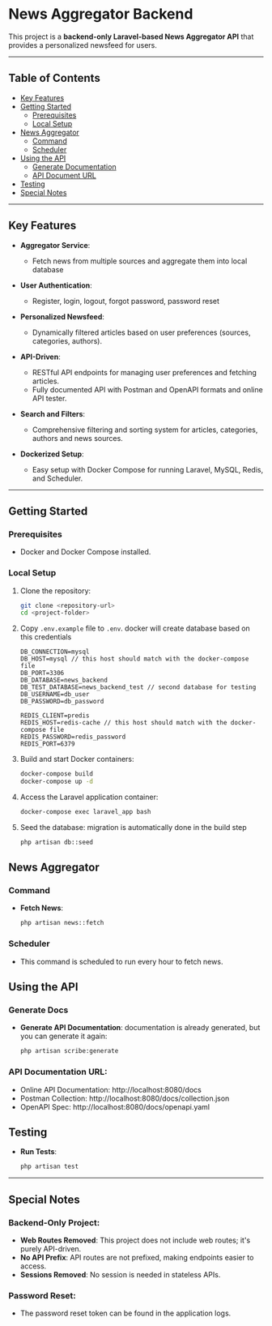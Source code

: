 # News Aggregator Backend

This project is a **backend-only Laravel-based News Aggregator API** that provides a personalized newsfeed for users.

---

## Table of Contents

- [Key Features](#key-features)
- [Getting Started](#getting-started)
  - [Prerequisites](#prerequisites)
  - [Local Setup](#local-setup)
- [News Aggregator](#news-aggregator)
  - [Command](#command)
  - [Scheduler](#scheduler)
- [Using the API](#using-the-api)
  - [Generate Documentation](#generate-docs)
  - [API Document URL](#api-documentation-url)
- [Testing](#testing)
- [Special Notes](#special-notes)

---

## **Key Features**

- **Aggregator Service**:
    - Fetch news from multiple sources and aggregate them into local database
  
- **User Authentication**:
    - Register, login, logout, forgot password, password reset

- **Personalized Newsfeed**:
    - Dynamically filtered articles based on user preferences (sources, categories, authors).

- **API-Driven**:
    - RESTful API endpoints for managing user preferences and fetching articles.
    - Fully documented API with Postman and OpenAPI formats and online API tester.

- **Search and Filters**:
    - Comprehensive filtering and sorting system for articles, categories, authors and news sources.

- **Dockerized Setup**:
    - Easy setup with Docker Compose for running Laravel, MySQL, Redis, and Scheduler.

---

## **Getting Started**

### Prerequisites
- Docker and Docker Compose installed.

### Local Setup
1. Clone the repository:
   ```bash
   git clone <repository-url>
   cd <project-folder>

2. Copy `.env.example` file to `.env`. docker will create database based on this credentials
    ```env
    DB_CONNECTION=mysql
    DB_HOST=mysql // this host should match with the docker-compose file
    DB_PORT=3306
    DB_DATABASE=news_backend
    DB_TEST_DATABASE=news_backend_test // second database for testing
    DB_USERNAME=db_user
    DB_PASSWORD=db_password

    REDIS_CLIENT=predis
    REDIS_HOST=redis-cache // this host should match with the docker-compose file
    REDIS_PASSWORD=redis_password
    REDIS_PORT=6379
   
3. Build and start Docker containers:
   ```bash
   docker-compose build
   docker-compose up -d
   
4. Access the Laravel application container:
   ```bash
   docker-compose exec laravel_app bash

5. Seed the database: migration is automatically done in the build step
    ```bash
   php artisan db::seed

## **News Aggregator**

### Command

- **Fetch News**:
    ```bash
    php artisan news::fetch

### Scheduler
- This command is scheduled to run every hour to fetch news.

## **Using the API**

### Generate Docs

- **Generate API Documentation**: documentation is already generated, but you can generate it again:
   ```bash
   php artisan scribe:generate

### API Documentation URL:

- Online API Documentation: http://localhost:8080/docs
- Postman Collection: http://localhost:8080/docs/collection.json
- OpenAPI Spec:  http://localhost:8080/docs/openapi.yaml

## **Testing**
- **Run Tests**:

   ```bash
   php artisan test

---

## **Special Notes**

### Backend-Only Project:
- **Web Routes Removed**: This project does not include web routes; it's purely API-driven.
- **No API Prefix**: API routes are not prefixed, making endpoints easier to access.
- **Sessions Removed**: No session is needed in stateless APIs.

### Password Reset:
- The password reset token can be found in the application logs.

